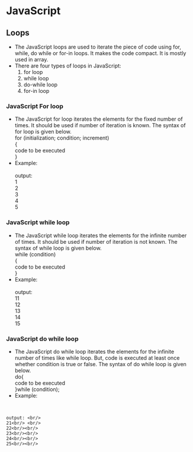 # JavaScript

## Loops

- The JavaScript loops are used to iterate the piece of code using for, while, do while or for-in 
loops. It makes the code compact. It is mostly used in array.
- There are four types of loops in JavaScript: 
  1. for loop
  2. while loop
  3. do-while loop
  4. for-in loop
### JavaScript For loop
- The JavaScript for loop iterates the elements for the fixed number of times. It should be used 
if number of iteration is known. The syntax of for loop is given below. <br/>
  for (initialization; condition; increment) <br/> 
  {  <br/>
     code to be executed  <br/>
  }  <br/>
- Example:<br/>
  <script>  <br/>
  for (i=1; i<=5; i++)  <br/>
  {  <br/>
  document.write(i + "<br/>")  <br/>
  }  <br/>
  </script>  <br/>
    output: <br/>
    1<br/>
    2<br/>
    3<br/>
    4<br/>
    5<br/>
            
### JavaScript while loop
- The JavaScript while loop iterates the elements for the infinite number of times. It should be used if number of 
iteration is not known. The syntax of while loop is given below. <br/>
  while (condition)  <br/>
  {  <br/>
    code to be executed  <br/>
  }  <br/>
- Example:<br/>
  <script>  <br/>
  var i=11;  <br/>
  while (i<=15)  <br/>
  {  <br/>
  document.write(i + "<br/>");  <br/>
  i++;  <br/>
  }  <br/>
  </script>  <br/>
    output: <br/>
    11<br/>
    12<br/>
    13<br/>
    14<br/>
    15<br/>
    
### JavaScript do while loop
- The JavaScript do while loop iterates the elements for the infinite number of times like while loop. But, code is executed at least once whether condition is true or false. The syntax of do while loop is given below. <br/>
  do{  <br/>
    code to be executed  <br/>
    }while (condition);  <br/>
- Example:<br/>
<script>  
  var i=21;  <br/>
  do{  <br/>
  document.write(i + "<br/>");  <br/>
  i++;  <br/>
  }while (i<=25);  <br/>
  </script>  <br/>
    output: <br/>
    21<br/> <br/>
    22<br/><br/>
    23<br/><br/>
    24<br/><br/>
    25<br/><br/>

